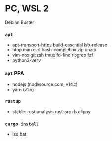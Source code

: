 PC, WSL 2
========
Debian Buster

### `apt`
- apt-transport-https build-essential lsb-release
- htop man curl bash-completion zip unzip
- vim-nox git zsh tmux fd-find ripgrep fzf
- python3-venv

### `apt` PPA
- nodejs (nodesource.com, v14.x)
- yarn (v1.x)

### `rustup`
- stable: rust-analysis rust-src rls clippy

### `cargo install`
- lsd bat
